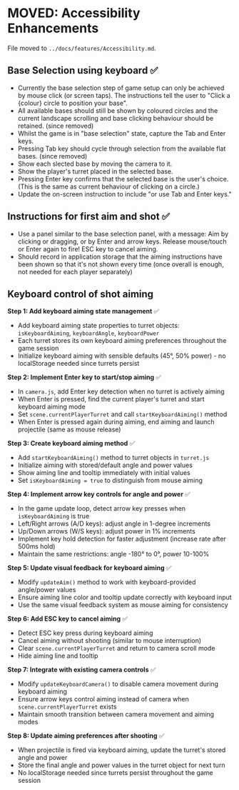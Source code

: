 # MOVED: Accessibility Enhancements

File moved to `../docs/features/Accessibility.md`.

## Base Selection using keyboard ✅

- Currently the base selection step of game setup can only be achieved by mouse click (or screen taps). The instructions tell the user to "Click a {colour} circle to position your base".
- All available bases should still be shown by coloured circles and the current landscape scrolling and base clicking behaviour should be retained. (since removed)
- Whilst the game is in "base selection" state, capture the Tab and Enter keys.
- Pressing Tab key should cycle through selection from the available flat bases. (since removed)
- Show each slected base by moving the camera to it.
- Show the player's turret placed in the selected base.
- Pressing Enter key confirms that the selected base is the user's choice. (This is the same as current behaviour of clicking on a circle.)
- Update the on-screen instruction to include "or use Tab and Enter keys."

## Instructions for first aim and shot ✅

- Use a panel similar to the base selection panel, with a message:
  Aim by clicking or dragging,
  or by Enter and arrow keys.
  Release mouse/touch or Enter again to fire!
  ESC key to cancel aiming.
- Should record in application storage that the aiming instructions have been shown so that it's not shown every time (once overall is enough, not needed for each player separately)

## Keyboard control of shot aiming

**Step 1: Add keyboard aiming state management** ✅
- Add keyboard aiming state properties to turret objects: `isKeyboardAiming`, `keyboardAngle`, `keyboardPower`
- Each turret stores its own keyboard aiming preferences throughout the game session
- Initialize keyboard aiming with sensible defaults (45°, 50% power) - no localStorage needed since turrets persist

**Step 2: Implement Enter key to start/stop aiming** ✅
- In `camera.js`, add Enter key detection when no turret is actively aiming
- When Enter is pressed, find the current player's turret and start keyboard aiming mode
- Set `scene.currentPlayerTurret` and call `startKeyboardAiming()` method
- When Enter is pressed again during aiming, end aiming and launch projectile (same as mouse release)

**Step 3: Create keyboard aiming method** ✅
- Add `startKeyboardAiming()` method to turret objects in `turret.js`
- Initialize aiming with stored/default angle and power values
- Show aiming line and tooltip immediately with initial values
- Set `isKeyboardAiming = true` to distinguish from mouse aiming

**Step 4: Implement arrow key controls for angle and power** ✅
- In the game update loop, detect arrow key presses when `isKeyboardAiming` is true
- Left/Right arrows (A/D keys): adjust angle in 1-degree increments
- Up/Down arrows (W/S keys): adjust power in 1% increments
- Implement key hold detection for faster adjustment (increase rate after 500ms hold)
- Maintain the same restrictions: angle -180° to 0°, power 10-100%

**Step 5: Update visual feedback for keyboard aiming** ✅
- Modify `updateAim()` method to work with keyboard-provided angle/power values
- Ensure aiming line color and tooltip update correctly with keyboard input
- Use the same visual feedback system as mouse aiming for consistency

**Step 6: Add ESC key to cancel aiming** ✅
- Detect ESC key press during keyboard aiming
- Cancel aiming without shooting (similar to mouse interruption)
- Clear `scene.currentPlayerTurret` and return to camera scroll mode
- Hide aiming line and tooltip

**Step 7: Integrate with existing camera controls** ✅
- Modify `updateKeyboardCamera()` to disable camera movement during keyboard aiming
- Ensure arrow keys control aiming instead of camera when `scene.currentPlayerTurret` exists
- Maintain smooth transition between camera movement and aiming modes

**Step 8: Update aiming preferences after shooting** ✅
- When projectile is fired via keyboard aiming, update the turret's stored angle and power
- Store the final angle and power values in the turret object for next turn
- No localStorage needed since turrets persist throughout the game session

